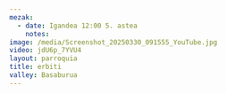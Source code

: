 ```yaml
---
mezak:
  - date: Igandea 12:00 5. astea
    notes:
image: /media/Screenshot_20250330_091555_YouTube.jpg
video: jdU6p_7YVU4
layout: parroquia
title: erbiti
valley: Basaburua
---
```

